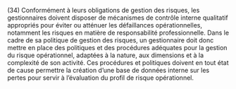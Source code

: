 (34) Conformément à leurs obligations de gestion des risques, les gestionnaires doivent disposer de mécanismes de contrôle interne qualitatif appropriés pour éviter ou atténuer les défaillances opérationnelles, notamment les risques en matière de responsabilité professionnelle. Dans le cadre de sa politique de gestion des risques, un gestionnaire doit donc mettre en place des politiques et des procédures adéquates pour la gestion du risque opérationnel, adaptées à la nature, aux dimensions et à la complexité de son activité. Ces procédures et politiques doivent en tout état de cause permettre la création d’une base de données interne sur les pertes pour servir à l’évaluation du profil de risque opérationnel.